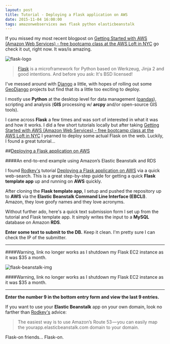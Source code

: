 ```yaml
---
layout: post
title: Tutorial - Deploying a Flask application on AWS 
date: 2015-11-04 16:00:00
tags: amazonwebservices aws flask python elasticbeanstalk
---
```


If you missed my most recent blogpost on [Getting Started with AWS (Amazon Web Services) - free bootcamp class at the AWS Loft in NYC](http://nygeog.github.io/2015/10/28/getting-started-with-aws.html) go check it out, right now. It was/is amazing. 

![flask-logo](http://flask.pocoo.org/static/logo/flask.png)

>[Flask](http://flask.pocoo.org/) is a microframework for Python based on Werkzeug, Jinja 2 and good intentions. And before you ask: It's BSD licensed!

I've messed around with [Django](https://www.djangoproject.com/) a little, with hopes of rolling out some [GeoDjango](http://geodjango.org/) projects but find that its a little too exciting to deploy. 

I mostly use **Python** at the desktop level for data management ([pandas](http://pandas.pydata.org/)), scripting and analysis (**GIS** processing w/ **arcpy** and/or open-source GIS tools). 

I came across **Flask** a few times and was sort of interested in what it was and how it works. I did a few short tutorials locally but after taking [Getting Started with AWS (Amazon Web Services) - free bootcamp class at the AWS Loft in NYC](http://nygeog.github.io/2015/10/28/getting-started-with-aws.html) I yearned to deploy some actual Flask on the web. Luckily, I found a great tutorial... 

##[Deploying a Flask application on AWS](https://medium.com/@rodkey/deploying-a-flask-application-on-aws-a72daba6bb80)

####An end-to-end example using Amazon’s Elastic Beanstalk and RDS

I found [Rodkey's](https://medium.com/@rodkey) tutorial [Deploying a Flask application on AWS](https://medium.com/@rodkey/deploying-a-flask-application-on-aws-a72daba6bb80) via a quick web-search. This is a great step-by-step guide for getting a quick **Flask template app** up and running on **AWS** quickly. 

After cloning the **Flask template app**, I setup and pushed the repository up to **AWS** via the **Elastic Beanstalk Command Line Interface (EBCLI)**. Amazon, they love goofy names and they love acronyms.

Without further ado, here's a quick text submission form I set up from the tutorial and Flask template app. It simply writes the input to a **MySQL** database on Amazon **RDS**. 

**Enter some text to submit to the DB.** Keep it clean. I'm pretty sure I can check the IP of the submitter. 

---

####Warning, link no longer works as I shutdown my Flask EC2 instance as it was $35 a month. 

![flask-beanstalk-img](https://raw.githubusercontent.com/nygeog/nygeog.github.com/master/_posts/img/flask-elastic-beanstalk.png)

####Warning, link no longer works as I shutdown my Flask EC2 instance as it was $35 a month. 

---

<!--[![flask-beanstalk-img](https://raw.githubusercontent.com/nygeog/nygeog.github.com/master/_posts/img/flask-elastic-beanstalk.png)](http://nygeog-flask-aws-tutorial.elasticbeanstalk.com/)-->


**Enter the number 9 in the bottom entry form and view the last 9 entries.**

If you want to use your **Elastic Beanstalk** app on your own domain, look no farther than [Rodkey's](https://medium.com/@rodkey) advice:

> The easiest way is to use Amazon’s Route 53 — you can easily map the yourapp.elasticbeanstalk.com domain to your domain.


Flask-on friends... Flask-on.








